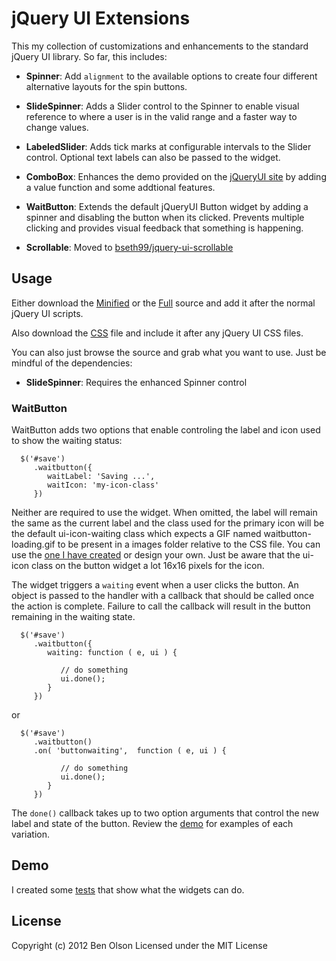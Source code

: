 jQuery UI Extensions
====================

This my collection of customizations and enhancements to the standard jQuery UI library.  So far, this
includes:

- **Spinner**: Add ```alignment``` to the available options to create four different alternative 
   layouts for the spin buttons.
   
- **SlideSpinner**: Adds a Slider control to the Spinner to enable visual reference to where
   a user is in the valid range and a faster way to change values.
   
- **LabeledSlider**: Adds tick marks at configurable intervals to the Slider control.  Optional text labels
   can also be passed to the widget.

- **ComboBox**: Enhances the demo provided on the [jQueryUI site](http://jqueryui.com/autocomplete/#combobox) 
   by adding a value function and some addtional features.
   
- **WaitButton**: Extends the default jQueryUI Button widget by adding a spinner and disabling the
   button when its clicked.  Prevents multiple clicking and provides visual feedback that something
   is happening.
   
- **Scrollable**: Moved to [bseth99/jquery-ui-scrollable](https://github.com/bseth99/jquery-ui-scrollable)

## Usage

Either download the
[Minified](https://raw.github.com/bseth99/jquery-ui-extensions/master/dist/ext-jquery-ui.min.js) or the 
[Full](https://raw.github.com/bseth99/jquery-ui-extensions/master/dist/ext-jquery-ui.js) source and add it
after the normal jQuery UI scripts.

Also download the [CSS](https://raw.github.com/bseth99/jquery-ui-extensions/master/dist/ext-jquery-ui.css)
file and include it after any jQuery UI CSS files.

You can also just browse the source and grab what you want to use.  Just be mindful of the dependencies:

- **SlideSpinner**: Requires the enhanced Spinner control

### WaitButton

WaitButton adds two options that enable controling the label and icon used to show the waiting status:

      $('#save')
         .waitbutton({ 
            waitLabel: 'Saving ...',
            waitIcon: 'my-icon-class'
         })
         
Neither are required to use the widget.  When omitted, the label will remain the same as the current label and
the class used for the primary icon will be the default ui-icon-waiting class which expects a GIF named 
waitbutton-loading.gif to be present in a images folder relative to the CSS file.  You can use the [one I have
created](https://raw.github.com/bseth99/jquery-ui-extensions/master/dist/images/waitbutton-loading.gif)
or design your own.  Just be aware that the ui-icon class on the button widget a lot 16x16 pixels for
the icon.

The widget triggers a ```waiting``` event when a user clicks the button.  An object is passed to the handler with
a callback that should be called once the action is complete.  Failure to call the callback will result in the
button remaining in the waiting state.

      $('#save')
         .waitbutton({ 
            waiting: function ( e, ui ) {
               
               // do something
               ui.done();
            }
         })
         
or

      $('#save')
         .waitbutton()
         .on( 'buttonwaiting',  function ( e, ui ) {
               
               // do something
               ui.done();
            }
         })    
      
The ```done()``` callback takes up to two option arguments that control the new label and state of the button.
Review the [demo](http://bseth99.github.io/jquery-ui-extensions/tests/visual/waitbutton/base.html) for examples of each variation.


## Demo

I created some [tests](http://bseth99.github.com/jquery-ui-extensions/tests/visual/index.html) that
show what the widgets can do.  


## License

Copyright (c) 2012 Ben Olson
Licensed under the MIT License
